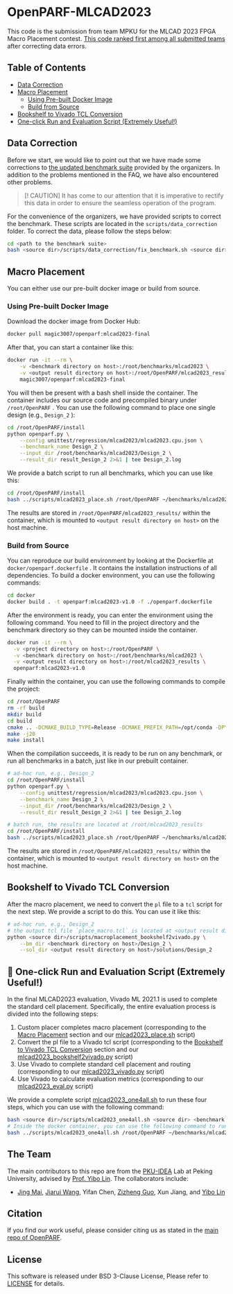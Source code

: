 # OpenPARF-MLCAD2023

This code is the submission from team MPKU for the MLCAD 2023 FPGA Macro Placement contest. [This code ranked first among all submitted teams](https://ieeexplore.ieee.org/document/10299868) after correcting data errors.

## Table of Contents

* [Data Correction](#data-correction)
* [Macro Placement](#macro-placement)
    - [Using Pre-built Docker Image](#using-pre-built-docker-image)
    - [Build from Source](#build-from-source)
* [Bookshelf to Vivado TCL Conversion](#bookshelf-to-vivado-tcl-conversion)
* [One-click Run and Evaluation Script (Extremely Useful!)](#-one-click-run-and-evaluation-script-extremely-useful)

## Data Correction

Before we start, we would like to point out that we have made some corrections to [the updated benchmark suite](https://www.kaggle.com/datasets/ismailbustany/updated-mlcad-2023-contest-benchmark) provided by the organizers. In addition to the problems mentioned in the FAQ, we have also encountered other problems.

> [! CAUTION]
> It has come to our attention that it is imperative to rectify this data in order to ensure the seamless operation of the program.

For the convenience of the organizers, we have provided scripts to correct the benchmark. These scripts are located in the `scripts/data_correction` folder. To correct the data, please follow the steps below:

```bash
cd <path to the benchmark suite>
bash <source dir>/scripts/data_correction/fix_benchmark.sh <source dir>
```

## Macro Placement

You can either use our pre-built docker image or build from source.

### Using Pre-built Docker Image

Download the docker image from Docker Hub:

```bash
docker pull magic3007/openparf:mlcad2023-final
```

After that, you can start a container like this:

```bash
docker run -it --rm \
    -v <benchmark directory on host>:/root/benchmarks/mlcad2023 \
    -v <output result directory on host>:/root/OpenPARF/mlcad2023_results \
    magic3007/openparf:mlcad2023-final
```

You will then be present with a bash shell inside the container.
The container includes our source code and precompiled binary under `/root/OpenPARF` .
You can use the following command to place one single design (e.g., `Design_2` ):

```bash
cd /root/OpenPARF/install
python openparf.py \
    --config unittest/regression/mlcad2023/mlcad2023.cpu.json \
    --benchmark_name Design_2 \
    --input_dir /root/benchmarks/mlcad2023/Design_2 \
    --result_dir result_Design_2 2>&1 | tee Design_2.log
```

We provide a batch script to run all benchmarks, which you can use like this:

```bash
cd /root/OpenPARF/install
bash ../scripts/mlcad2023_place.sh /root/OpenPARF ~/benchmarks/mlcad2023 unittest/regression/mlcad2023/mlcad2023.cpu.json /root/OpenPARF/mlcad2023_results
```

The results are stored in `/root/OpenPARF/mlcad2023_results/` within the container, which is mounted to `<output result directory on host>` on the host machine.

### Build from Source

You can reproduce our build environment by looking at the Dockerfile at `docker/openparf.dockerfile` .
It contains the installation instructions of all dependencies.
To build a docker environment, you can use the following commands:

```bash
cd docker
docker build . -t openparf:mlcad2023-v1.0 -f ./openparf.dockerfile
```

After the environment is ready, you can enter the environment using the following command.
You need to fill in the project directory and the benchmark directory so they can be mounted inside the container.

```bash
docker run -it --rm \
  -v <project directory on host>:/root/OpenPARF \
  -v <benchmark directory on host>:/root/benchmarks/mlcad2023 \
  -v <output result directory on host>:/root/mlcad2023_results \
  openparf:mlcad2023-v1.0
```

Finally within the container, you can use the following commands to compile the project:

```bash
cd /root/OpenPARF
rm -rf build
mkdir build
cd build
cmake .. -DCMAKE_BUILD_TYPE=Release -DCMAKE_PREFIX_PATH=/opt/conda -DPYTHON_EXECUTABLE=$(which python) -DPython3_EXECUTABLE=$(which python) -DCMAKE_INSTALL_PREFIX=../install -DENABLE_ROUTER=OFF
make -j20
make install
```

When the compilation succeeds, it is ready to be run on any benchmark, or run all benchmarks in a batch, just like in our prebuilt container.

```bash
# ad-hoc run, e.g., Design_2
cd /root/OpenPARF/install
python openparf.py \
    --config unittest/regression/mlcad2023/mlcad2023.cpu.json \
    --benchmark_name Design_2 \
    --input_dir /root/benchmarks/mlcad2023/Design_2 \
    --result_dir result_Design_2 2>&1 | tee Design_2.log

# batch run, the results are located at /root/mlcad2023_results
cd /root/OpenPARF/install
bash ../scripts/mlcad2023_place.sh /root/OpenPARF ~/benchmarks/mlcad2023 unittest/regression/mlcad2023/mlcad2023.cpu.json /root/OpenPARF/mlcad2023_results
```

The results are stored in `/root/OpenPARF/mlcad2023_results/` within the container, which is mounted to `<output result directory on host>` on the host machine.

## Bookshelf to Vivado TCL Conversion

After the macro placement, we need to convert the `pl` file to a `tcl` script for the next step. We provide a script to do this. You can use it like this:

```bash
# ad-hoc run, e.g., Design_2
# the output tcl file `place_macro.tcl` is located at <output result directory on host>/solutions/Design_2/place_macro.tcl
python <source dir>/scripts/macroplacement_bookshelf2vivado.py \
    --bm_dir <benchmark directory on host>/Design_2 \
    --sol_dir <output result directory on host>/solutions/Design_2
```

## 🌟 One-click Run and Evaluation Script (Extremely Useful!)

In the final MLCAD2023 evaluation, Vivado ML 2021.1 is used to complete the standard cell placement. Specifically, the entire evaluation process is divided into the following steps:
1. Custom placer completes macro placement (corresponding to the [Macro Placement](#macro-placement) section and our [mlcad2023_place.sh](./scripts/mlcad2023_place.sh) script)
2. Convert the pl file to a Vivado tcl script (corresponding to the [Bookshelf to Vivado TCL Conversion](#bookshelf-to-vivado-tcl-conversion) section and our [mlcad2023_bookshelf2vivado.py](./scripts/mlcad2023_bookshelf2vivado.py) script)
3. Use Vivado to complete standard cell placement and routing (corresponding to our [mlcad2023_vivado.py](./scripts/mlcad2023_vivado.py) script)
4. Use Vivado to calculate evaluation metrics (corresponding to our [mlcad2023_eval.py](./scripts/mlcad2023_eval.py) script)

We provide a complete script [mlcad2023_one4all.sh](./scripts/mlcad2023_one4all.sh) to run these four steps, which you can use with the following command:

```bash
bash <source dir>/scripts/mlcad2023_one4all.sh <source dir> <benchmark dir> <config path> <home path>
# Inside the docker container, you can use the following command to run
bash ../scripts/mlcad2023_one4all.sh /root/OpenPARF ~/benchmarks/mlcad2023 unittest/regression/mlcad2023/mlcad2023.cpu.json /root/OpenPARF/mlcad2023_results
```

## The Team

The main contributors to this repo are from the [PKU-IDEA](https://github.com/PKU-IDEA) Lab at Peking University, advised by [Prof. Yibo Lin](https://yibolin.com). The collaborators include:
* [Jing Mai](https://magic3007.github.io), [Jiarui Wang](https://tomjerry213.github.io), Yifan Chen, [Zizheng Guo](https://guozz.cn), Xun Jiang, and [Yibo Lin](https://yibolin.com)

## Citation

If you find our work useful, please consider citing us as stated in the [main repo of OpenPARF](https://github.com/PKU-IDEA/OpenPARF).

## License

This software is released under BSD 3-Clause License, Please refer to [LICENSE](./LICENSE) for details.
